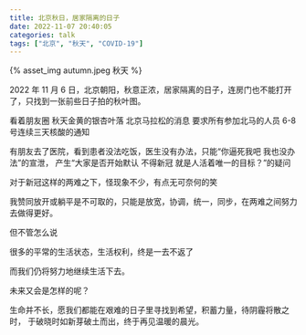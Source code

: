 ```yaml
---
title: 北京秋日，居家隔离的日子
date: 2022-11-07 20:40:05
categories: talk
tags: ["北京", "秋天", "COVID-19"]
---
```


<div class="qrImgWrapper">
{% asset_img autumn.jpeg 秋天 %}
</div>

2022 年 11 月 6 日，北京朝阳，秋意正浓，居家隔离的日子，连房门也不能打开了，只找到一张前些日子拍的秋叶图。

看着朋友圈
秋天金黄的银杏叶落
北京马拉松的消息
要求所有参加北马的人员 6-8 号连续三天核酸的通知

有朋友去了医院，看到患者没法吃饭，医生没有办法，只能“你逼死我吧 我也没办法”的宣泄，
产生“大家是否开始默认 不得新冠 就是人活着唯一的目标？”的疑问

对于新冠这样的两难之下，怪现象不少，有点无可奈何的笑

我赞同放开或躺平是不可取的，只能是放宽，协调，统一，同步，在两难之间努力去做得更好。

但不管怎么说

很多的平常的生活状态，生活权利，终是一去不返了

而我们仍将努力地继续生活下去。

未来又会是怎样的呢？

生命并不长，愿我们都能在艰难的日子里寻找到希望，积蓄力量，待阴霾将散之时，
于破晓时如新芽破土而出，终于再见温暖的晨光。
